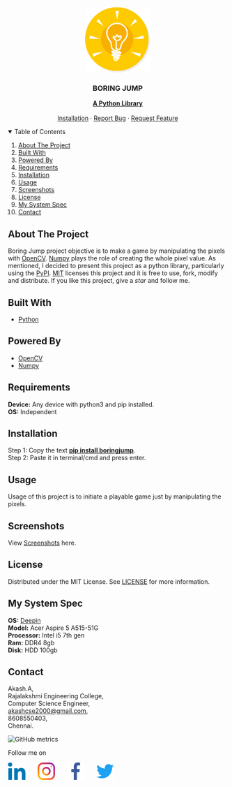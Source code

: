 <!-- PROJECT LOGO -->
<p align="center">
  <img src="https://github.com/Akash-Peace/KIVY-PLYER-ANDROIDAPP/blob/main/images/disco_icon.png" alt="Logo" width="150" height="150">
  <h3 align="center">BORING JUMP</h3>
  <p align="center">
    <a href="https://docs.python.org/3/library/intro.html"><strong>A Python Library</strong></a>
    <br />
    <br />
    <a href="#installation">Installation</a>
    ·
    <a href="https://github.com/Akash-Peace/OPENCV-GAME/issues">Report Bug</a>
    ·
    <a href="https://github.com/Akash-Peace/OPENCV-GAME/issues">Request Feature</a>
  </p>
</p>



<!-- TABLE OF CONTENTS -->
<details open="open">
  <summary>Table of Contents</summary>
  <ol>
    <li><a href="#about-the-project">About The Project</a></li>
    <li><a href="#built-with">Built With</a></li>
    <li><a href="#powered-by">Powered By</a></li>
    <li><a href="#requirements">Requirements</a></li>
    <li><a href="#installation">Installation</a></li>
    <li><a href="#usage">Usage</a></li>
    <li><a href="#screenshots">Screenshots</a></li>
    <li><a href="#license">License</a></li>
    <li><a href="#my-system-spec">My System Spec</a></li>
    <li><a href="#contact">Contact</a></li>
  </ol>
</details>



<!-- ABOUT THE PROJECT -->
## About The Project

Boring Jump project objective is to make a game by manipulating the pixels with [OpenCV](https://opencv.org/). [Numpy](https://numpy.org/) plays the role of creating the whole pixel value. As mentioned, I decided to present this project as a python library, particularly using the [PyPI](https://pypi.org/). [MIT](https://github.com/Akash-Peace/OPENCV-GAME/blob/main/LICENSE) licenses this project and it is free to use, fork, modify and distribute. If you like this project, give a _star_ and follow me.


## Built With

* [Python](https://www.python.org/)


## Powered By

* [OpenCV](https://opencv.org/)
* [Numpy](https://numpy.org/)


## Requirements

**Device:** Any device with python3 and pip installed.\
**OS:** Independent


## Installation

Step 1: Copy the text [**pip install boringjump**](https://pypi.org/project/boringjump/).\
Step 2: Paste it in terminal/cmd and press enter.


<!-- USAGE EXAMPLES -->
## Usage

Usage of this project is to initiate a playable game just by manipulating the pixels.


## Screenshots

View [Screenshots](https://github.com/Akash-Peace/OPENCV-GAME/tree/main/screenshot) here.


<!-- LICENSE -->
## License

Distributed under the MIT License. See [LICENSE](https://github.com/Akash-Peace/OPENCV-GAME/blob/main/LICENSE) for more information.


## My System Spec

**OS:** [Deepin](https://www.deepin.org/en/)\
**Model:** Acer Aspire 5 A515-51G\
**Processor:** Intel i5 7th gen\
**Ram:** DDR4 8gb\
**Disk:** HDD 100gb


<!-- CONTACT -->
## Contact

Akash.A,\
Rajalakshmi Engineering College,\
Computer Science Engineer,\
akashcse2000@gmail.com,\
8608550403,\
Chennai.


![GitHub metrics](https://metrics.lecoq.io/Akash-Peace)  

Follow me on

[<img src='https://github.com/Akash-Peace/INDUSTRIAL-WEBSITE/blob/main/images/linkedin.png' alt='linkedin' height='40'>](https://www.linkedin.com/in/akash-2000-cse) &nbsp; &nbsp; &nbsp; [<img src='https://github.com/Akash-Peace/INDUSTRIAL-WEBSITE/blob/main/images/instagram.png' alt='instagram' height='40'>](https://www.instagram.com/nocturnal_lad) &nbsp; &nbsp; &nbsp; [<img src='https://github.com/Akash-Peace/INDUSTRIAL-WEBSITE/blob/main/images/facebook.png' alt='facebook' height='40'>](https://www.facebook.com/profile.php?id=100061841000593) &nbsp; &nbsp; &nbsp; [<img src='https://github.com/Akash-Peace/INDUSTRIAL-WEBSITE/blob/main/images/twitter.png' alt='twitter' height='40'>](https://twitter.com/AkashA53184506)  
